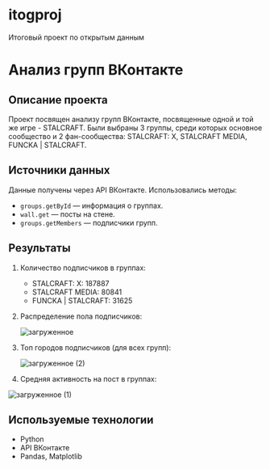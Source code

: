 # itogproj
Итоговый проект по открытым данным
# Анализ групп ВКонтакте

## Описание проекта
Проект посвящен анализу групп ВКонтакте, посвященные одной и той же игре - STALCRAFT. Были выбраны 3 группы, среди которых основное сообщество и 2 фан-сообщества: STALCRAFT: X, STALCRAFT MEDIA, FUNCKA | STALCRAFT. 

## Источники данных
Данные получены через API ВКонтакте. Использовались методы:
- `groups.getById` — информация о группах.
- `wall.get` — посты на стене.
- `groups.getMembers` — подписчики групп.

## Результаты
1. Количество подписчиков в группах:
   - STALCRAFT: X: 187887
   - STALCRAFT MEDIA: 80841
   - FUNCKA | STALCRAFT: 31625

2. Распределение пола подписчиков:

   ![загруженное](https://github.com/user-attachments/assets/20144dcf-d323-42d6-8547-8e009f40bdd7)

4. Топ городов подписчиков (для всех групп):
   
   ![загруженное (2)](https://github.com/user-attachments/assets/3e907a0e-471a-4845-ba70-b0e92e58c809)
    
4. Средняя активность на пост в группах:

  ![загруженное (1)](https://github.com/user-attachments/assets/6ad07e1c-eb26-4c69-b1b5-23130054cd14)
 
## Используемые технологии
- Python
- API ВКонтакте
- Pandas, Matplotlib
